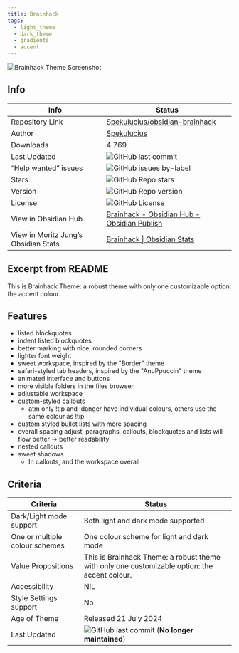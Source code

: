 ```yaml
---
title: Brainhack
tags:
  - light_theme
  - dark_theme
  - gradients
  - accent
---
```


![Brainhack Theme Screenshot](https://raw.githubusercontent.com/Spekulucius/obsidian-brainhack/refs/heads/main/images/brainhack-theme.png)

## Info

|Info|Status|
|---|---|
|Repository Link|[Spekulucius/obsidian-brainhack](https://github.com/Spekulucius/obsidian-brainhack)|
|Author|[Spekulucius](https://github.com/Spekulucius)|
|Downloads|4 769|
|Last Updated|![GitHub last commit](https://img.shields.io/github/last-commit/Spekulucius/obsidian-brainhack?color=573E7A&amp;label=last%20update&amp;logo=github&amp;style=for-the-badge)|
|“Help wanted” issues|![GitHub issues by-label](https://img.shields.io/github/issues/Spekulucius/obsidian-brainhack/help%20wanted?color=573E7A&amp;logo=github&amp;style=for-the-badge)|
|Stars|![GitHub Repo stars](https://img.shields.io/github/stars/Spekulucius/obsidian-brainhack?color=573E7A&amp;logo=github&amp;style=for-the-badge)|
|Version|![GitHub Repo version](https://img.shields.io/github/v/release/Spekulucius/obsidian-brainhack?color=573E7A&amp;logo=github&amp;style=for-the-badge&sort=semver)|
|License|![GitHub License](https://img.shields.io/github/license/Spekulucius/obsidian-brainhack?style=for-the-badge)|
|View in Obsidian Hub|[Brainhack \- Obsidian Hub \- Obsidian Publish](https://publish.obsidian.md/hub/02+-+Community+Expansions/02.05+All+Community+Expansions/Themes/Brainhack)|
|View in Moritz Jung’s Obsidian Stats|[Brainhack \| Obsidian Stats](https://www.moritzjung.dev/obsidian-stats/themes/brainhack/)|

## Excerpt from README

This is Brainhack Theme: a robust theme with only one customizable option: the accent colour.

## Features

- listed blockquotes
- indent listed blockquotes
- better marking with nice, rounded corners
- lighter font weight
- sweet workspace, inspired by the "Border" theme
- safari-styled tab headers, inspired by the "AnuPpuccin" theme
- animated interface and buttons
- more visible folders in the files browser
- adjustable workspace
- custom-styled callouts
  - atm only !tip and !danger have individual colours, others use the same colour as !tip
- custom styled bullet lists with more spacing
- overall spacing adjust, paragraphs, callouts, blockquotes and lists will flow better → better readability
- nested callouts
- sweet shadows
  - In callouts, and the workspace overall

## Criteria

|Criteria|Status|
|---|---|
|Dark/Light mode support|Both light and dark mode supported|
|One or multiple colour schemes|One colour scheme for light and dark mode|
|Value Propositions|This is Brainhack Theme: a robust theme with only one customizable option: the accent colour.|
|Accessibility|NIL|
|Style Settings support|No|
|Age of Theme|Released 21 July 2024|
|Last Updated|![GitHub last commit](https://img.shields.io/github/last-commit/Spekulucius/obsidian-brainhack?color=573E7A&amp;label=last%20update&amp;logo=github&amp;style=for-the-badge) (**No longer maintained**)|
